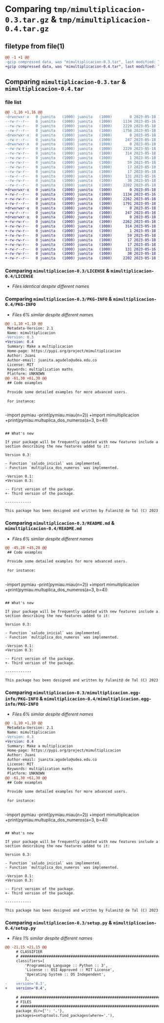 # Comparing `tmp/mimultiplicacion-0.3.tar.gz` & `tmp/mimultiplicacion-0.4.tar.gz`

## filetype from file(1)

```diff
@@ -1 +1 @@
-gzip compressed data, was "mimultiplicacion-0.3.tar", last modified: Thu May 18 18:18:31 2023, max compression
+gzip compressed data, was "mimultiplicacion-0.4.tar", last modified: Thu May 18 18:22:18 2023, max compression
```

## Comparing `mimultiplicacion-0.3.tar` & `mimultiplicacion-0.4.tar`

### file list

```diff
@@ -1,16 +1,16 @@
-drwxrwxr-x   0 juanita   (1000) juanita   (1000)        0 2023-05-18 18:18:31.033275 mimultiplicacion-0.3/
--rw-r--r--   0 juanita   (1000) juanita   (1000)     1134 2023-05-16 14:58:24.000000 mimultiplicacion-0.3/LICENSE
--rw-rw-r--   0 juanita   (1000) juanita   (1000)     2229 2023-05-18 18:18:31.033275 mimultiplicacion-0.3/PKG-INFO
--rw-r--r--   0 juanita   (1000) juanita   (1000)     1758 2023-05-18 18:16:42.000000 mimultiplicacion-0.3/README.md
-drwxrwxr-x   0 juanita   (1000) juanita   (1000)        0 2023-05-18 18:18:31.033275 mimultiplicacion-0.3/mimultiplicacion/
--rw-r--r--   0 juanita   (1000) juanita   (1000)      247 2023-05-18 18:16:22.000000 mimultiplicacion-0.3/mimultiplicacion/__init__.py
-drwxrwxr-x   0 juanita   (1000) juanita   (1000)        0 2023-05-18 18:18:31.033275 mimultiplicacion-0.3/mimultiplicacion.egg-info/
--rw-rw-r--   0 juanita   (1000) juanita   (1000)     2229 2023-05-18 18:18:31.000000 mimultiplicacion-0.3/mimultiplicacion.egg-info/PKG-INFO
--rw-rw-r--   0 juanita   (1000) juanita   (1000)      314 2023-05-18 18:18:31.000000 mimultiplicacion-0.3/mimultiplicacion.egg-info/SOURCES.txt
--rw-rw-r--   0 juanita   (1000) juanita   (1000)        1 2023-05-18 18:18:31.000000 mimultiplicacion-0.3/mimultiplicacion.egg-info/dependency_links.txt
--rw-rw-r--   0 juanita   (1000) juanita   (1000)       59 2023-05-18 18:18:31.000000 mimultiplicacion-0.3/mimultiplicacion.egg-info/entry_points.txt
--rw-rw-r--   0 juanita   (1000) juanita   (1000)       17 2023-05-18 18:18:31.000000 mimultiplicacion-0.3/mimultiplicacion.egg-info/requires.txt
--rw-rw-r--   0 juanita   (1000) juanita   (1000)       17 2023-05-18 18:18:31.000000 mimultiplicacion-0.3/mimultiplicacion.egg-info/top_level.txt
--rw-r--r--   0 juanita   (1000) juanita   (1000)      131 2023-05-16 14:58:32.000000 mimultiplicacion-0.3/pyproject.toml
--rw-rw-r--   0 juanita   (1000) juanita   (1000)       38 2023-05-18 18:18:31.033275 mimultiplicacion-0.3/setup.cfg
--rw-r--r--   0 juanita   (1000) juanita   (1000)     2202 2023-05-18 18:18:26.000000 mimultiplicacion-0.3/setup.py
+drwxrwxr-x   0 juanita   (1000) juanita   (1000)        0 2023-05-18 18:22:18.004629 mimultiplicacion-0.4/
+-rw-r--r--   0 juanita   (1000) juanita   (1000)     1134 2023-05-16 14:58:24.000000 mimultiplicacion-0.4/LICENSE
+-rw-rw-r--   0 juanita   (1000) juanita   (1000)     2262 2023-05-18 18:22:18.004629 mimultiplicacion-0.4/PKG-INFO
+-rw-r--r--   0 juanita   (1000) juanita   (1000)     1791 2023-05-18 18:21:48.000000 mimultiplicacion-0.4/README.md
+drwxrwxr-x   0 juanita   (1000) juanita   (1000)        0 2023-05-18 18:22:18.004629 mimultiplicacion-0.4/mimultiplicacion/
+-rw-r--r--   0 juanita   (1000) juanita   (1000)      247 2023-05-18 18:16:22.000000 mimultiplicacion-0.4/mimultiplicacion/__init__.py
+drwxrwxr-x   0 juanita   (1000) juanita   (1000)        0 2023-05-18 18:22:18.004629 mimultiplicacion-0.4/mimultiplicacion.egg-info/
+-rw-rw-r--   0 juanita   (1000) juanita   (1000)     2262 2023-05-18 18:22:17.000000 mimultiplicacion-0.4/mimultiplicacion.egg-info/PKG-INFO
+-rw-rw-r--   0 juanita   (1000) juanita   (1000)      314 2023-05-18 18:22:17.000000 mimultiplicacion-0.4/mimultiplicacion.egg-info/SOURCES.txt
+-rw-rw-r--   0 juanita   (1000) juanita   (1000)        1 2023-05-18 18:22:17.000000 mimultiplicacion-0.4/mimultiplicacion.egg-info/dependency_links.txt
+-rw-rw-r--   0 juanita   (1000) juanita   (1000)       59 2023-05-18 18:22:17.000000 mimultiplicacion-0.4/mimultiplicacion.egg-info/entry_points.txt
+-rw-rw-r--   0 juanita   (1000) juanita   (1000)       17 2023-05-18 18:22:17.000000 mimultiplicacion-0.4/mimultiplicacion.egg-info/requires.txt
+-rw-rw-r--   0 juanita   (1000) juanita   (1000)       17 2023-05-18 18:22:17.000000 mimultiplicacion-0.4/mimultiplicacion.egg-info/top_level.txt
+-rw-r--r--   0 juanita   (1000) juanita   (1000)      131 2023-05-16 14:58:32.000000 mimultiplicacion-0.4/pyproject.toml
+-rw-rw-r--   0 juanita   (1000) juanita   (1000)       38 2023-05-18 18:22:18.004629 mimultiplicacion-0.4/setup.cfg
+-rw-r--r--   0 juanita   (1000) juanita   (1000)     2202 2023-05-18 18:22:10.000000 mimultiplicacion-0.4/setup.py
```

### Comparing `mimultiplicacion-0.3/LICENSE` & `mimultiplicacion-0.4/LICENSE`

 * *Files identical despite different names*

### Comparing `mimultiplicacion-0.3/PKG-INFO` & `mimultiplicacion-0.4/PKG-INFO`

 * *Files 6% similar despite different names*

```diff
@@ -1,10 +1,10 @@
 Metadata-Version: 2.1
 Name: mimultiplicacion
-Version: 0.3
+Version: 0.4
 Summary: Make a multiplicacion
 Home-page: https://pypi.org/project/mimultiplicacion
 Author: Juani
 Author-email: juanita.agudelo@udea.edu.co
 License: MIT
 Keywords: multiplication maths
 Platform: UNKNOWN
@@ -61,30 +61,30 @@
 ## Code examples
 
 Provide some detailed examples for more advanced users.
 
 For instance:
 
 ```
-import pymiau
-print(pymiau.miau(n=2))
+import mimultiplicacion
+print(pymiau.multuplica_dos_numeros(a=3, b=4))
 ```
 
 ## What's new
 
 If your package will be frequently updated with new features include a
 section describing the new features added to it:
 
 Version 0.3:
 
 - Function `saludo_inicial` was implemented.
 - Function `multiplica_dos_numeros` was implemented.
 
-Version 0.1:
+Version 0.3:
 
-- First version of the package.
+- Third version of the package.
 
 ------------
 
 This package has been designed and written by Fulanit@ de Tal (C) 2023
```

### Comparing `mimultiplicacion-0.3/README.md` & `mimultiplicacion-0.4/README.md`

 * *Files 6% similar despite different names*

```diff
@@ -45,28 +45,28 @@
 ## Code examples
 
 Provide some detailed examples for more advanced users.
 
 For instance:
 
 ```
-import pymiau
-print(pymiau.miau(n=2))
+import mimultiplicacion
+print(pymiau.multuplica_dos_numeros(a=3, b=4))
 ```
 
 ## What's new
 
 If your package will be frequently updated with new features include a
 section describing the new features added to it:
 
 Version 0.3:
 
 - Function `saludo_inicial` was implemented.
 - Function `multiplica_dos_numeros` was implemented.
 
-Version 0.1:
+Version 0.3:
 
-- First version of the package.
+- Third version of the package.
 
 ------------
 
 This package has been designed and written by Fulanit@ de Tal (C) 2023
```

### Comparing `mimultiplicacion-0.3/mimultiplicacion.egg-info/PKG-INFO` & `mimultiplicacion-0.4/mimultiplicacion.egg-info/PKG-INFO`

 * *Files 6% similar despite different names*

```diff
@@ -1,10 +1,10 @@
 Metadata-Version: 2.1
 Name: mimultiplicacion
-Version: 0.3
+Version: 0.4
 Summary: Make a multiplicacion
 Home-page: https://pypi.org/project/mimultiplicacion
 Author: Juani
 Author-email: juanita.agudelo@udea.edu.co
 License: MIT
 Keywords: multiplication maths
 Platform: UNKNOWN
@@ -61,30 +61,30 @@
 ## Code examples
 
 Provide some detailed examples for more advanced users.
 
 For instance:
 
 ```
-import pymiau
-print(pymiau.miau(n=2))
+import mimultiplicacion
+print(pymiau.multuplica_dos_numeros(a=3, b=4))
 ```
 
 ## What's new
 
 If your package will be frequently updated with new features include a
 section describing the new features added to it:
 
 Version 0.3:
 
 - Function `saludo_inicial` was implemented.
 - Function `multiplica_dos_numeros` was implemented.
 
-Version 0.1:
+Version 0.3:
 
-- First version of the package.
+- Third version of the package.
 
 ------------
 
 This package has been designed and written by Fulanit@ de Tal (C) 2023
```

### Comparing `mimultiplicacion-0.3/setup.py` & `mimultiplicacion-0.4/setup.py`

 * *Files 1% similar despite different names*

```diff
@@ -21,15 +21,15 @@
     # CLASSIFIER
     # ######################################################################
     classifiers=[
         'Programming Language :: Python :: 3',
         'License :: OSI Approved :: MIT License',
         'Operating System :: OS Independent',
         ],
-    version='0.3',
+    version='0.4',
 
     # ######################################################################
     # FILES
     # ######################################################################
     package_dir={'': '.'},
     packages=setuptools.find_packages(where='.'),
```

